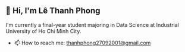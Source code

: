 ## 👋 Hi, I'm Lê Thanh Phong 
I'm currently a final-year student majoring in Data Science at Industrial University of Ho Chi Minh City.

- 📫 How to reach me: thanhphong27092001@gmail.com



<!--
**dinosaur279/dinosaur279** is a ✨ _special_ ✨ repository because its `README.md` (this file) appears on your GitHub profile.

Here are some ideas to get you started:

- 🔭 I’m currently working on ...
- 🌱 I’m currently learning ...
- 👯 I’m looking to collaborate on ...
- 🤔 I’m looking for help with ...
- 💬 Ask me about ...
- 📫 How to reach me: ...
- 😄 Pronouns: ...
- ⚡ Fun fact: ...
-->
